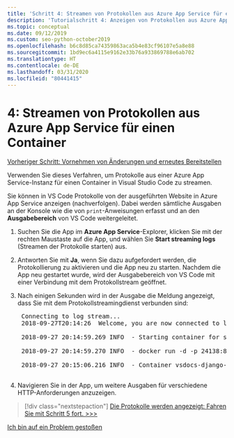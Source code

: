 ```yaml
---
title: 'Schritt 4: Streamen von Protokollen aus Azure App Service für einen Container in Visual Studio Code'
description: 'Tutorialschritt 4: Anzeigen von Protokollen aus Azure App Service zum Überwachen des Verhaltens'
ms.topic: conceptual
ms.date: 09/12/2019
ms.custom: seo-python-october2019
ms.openlocfilehash: b6c8d85ca74359863aca5b4e83cf96107e5a8e88
ms.sourcegitcommit: 1bd9ec6a4115e9162e33b76a933869788e6ab702
ms.translationtype: HT
ms.contentlocale: de-DE
ms.lasthandoff: 03/31/2020
ms.locfileid: "80441415"
---
```

# <a name="4-stream-logs-from-azure-app-service-for-a-container"></a>4: Streamen von Protokollen aus Azure App Service für einen Container

[Vorheriger Schritt: Vornehmen von Änderungen und erneutes Bereitstellen](tutorial-deploy-containers-03.md)

Verwenden Sie dieses Verfahren, um Protokolle aus einer Azure App Service-Instanz für einen Container in Visual Studio Code zu streamen.

Sie können in VS Code Protokolle von der ausgeführten Website in Azure App Service anzeigen (nachverfolgen). Dabei werden sämtliche Ausgaben an der Konsole wie die von `print`-Anweisungen erfasst und an den **Ausgabebereich** von VS Code weitergeleitet.

1. Suchen Sie die App im **Azure App Service**-Explorer, klicken Sie mit der rechten Maustaste auf die App, und wählen Sie **Start streaming logs** (Streamen der Protokolle starten) aus.

1. Antworten Sie mit **Ja**, wenn Sie dazu aufgefordert werden, die Protokollierung zu aktivieren und die App neu zu starten. Nachdem die App neu gestartet wurde, wird der Ausgabebereich von VS Code mit einer Verbindung mit dem Protokollstream geöffnet.

1. Nach einigen Sekunden wird in der Ausgabe die Meldung angezeigt, dass Sie mit dem Protokollstreamingdienst verbunden sind:

    <pre>
    Connecting to log stream...
    2018-09-27T20:14:26  Welcome, you are now connected to log-streaming service.

    2018-09-27 20:14:59.269 INFO  - Starting container for site

    2018-09-27 20:14:59.270 INFO  - docker run -d -p 24138:8000 --name vsdocs-django-sample-container_0 -e WEBSITES_PORT=8000 -e WEBSITE_SITE_NAME=vsdocs-django-sample-container -e WEBSITE_AUTH_ENABLED=False -e WEBSITE_ROLE_INSTANCE_ID=0 -e WEBSITE_INSTANCE_ID=02c705ae24eaf5f298e553a9c2724b9fe4485707c2d1c36137cd02931091e561 -e HTTP_LOGGING_ENABLED=1 vsdocsregistry.azurecr.io/python-sample-vscode-django-tutorial:latest

    2018-09-27 20:15:06.216 INFO  - Container vsdocs-django-sample-container_0 for site vsdocs-django-sample-container initialized successfully.
    </pre>

1. Navigieren Sie in der App, um weitere Ausgaben für verschiedene HTTP-Anforderungen anzuzeigen.

> [!div class="nextstepaction"]
> [Die Protokolle werden angezeigt: Fahren Sie mit Schritt 5 fort. >>>](tutorial-deploy-containers-05.md)

[Ich bin auf ein Problem gestoßen](https://www.research.net/r/PWZWZ52?tutorial=vscode-appservice-containers&step=04-stream-logs)
